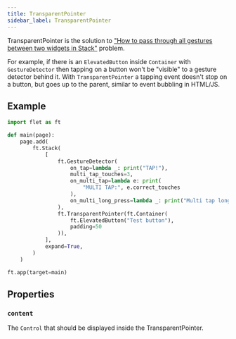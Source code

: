 ```yaml
---
title: TransparentPointer
sidebar_label: TransparentPointer
---
```


TransparentPointer is the solution to ["How to pass through all gestures between two widgets in Stack"](https://stackoverflow.com/questions/65269190/pass-trough-all-gestures-between-two-widgets-in-stack) problem.

For example, if there is an `ElevatedButton` inside `Container` with `GestureDetector` then tapping on a button won't be "visible" to a gesture detector behind it. With `TransparentPointer` a tapping event doesn't stop on a button, but goes up to the parent, similar to event bubbling in HTML/JS.

## Example

```python
import flet as ft

def main(page):
    page.add(
        ft.Stack(
            [
                ft.GestureDetector(
                    on_tap=lambda _: print("TAP!"),
                    multi_tap_touches=3,
                    on_multi_tap=lambda e: print(
                        "MULTI TAP:", e.correct_touches
                    ),
                    on_multi_long_press=lambda _: print("Multi tap long press"),
                ),
                ft.TransparentPointer(ft.Container(
                    ft.ElevatedButton("Test button"),
                    padding=50
                )),
            ],
            expand=True,
        )
    )

ft.app(target=main)
```

## Properties

### `content`

The `Control` that should be displayed inside the TransparentPointer.

